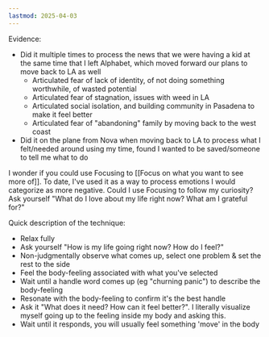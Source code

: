 ```yaml
---
lastmod: 2025-04-03
---
```

Evidence:
- Did it multiple times to process the news that we were having a kid at the same time that I left Alphabet, which moved forward our plans to move back to LA as well
	- Articulated fear of lack of identity, of not doing something worthwhile, of wasted potential
	- Articulated fear of stagnation, issues with weed in LA
	- Articulated social isolation, and building community in Pasadena to make it feel better
	- Articulated fear of "abandoning" family by moving back to the west coast
- Did it on the plane from Nova when moving back to LA to process what I felt/needed around using my time, found I wanted to be saved/someone to tell me what to do

I wonder if you could use Focusing to [[Focus on what you want to see more of]]. To date, I've used it as a way to process emotions I would categorize as more negative. Could I use Focusing to follow my curiosity? Ask yourself "What do I love about my life right now? What am I grateful for?"

Quick description of the technique:
- Relax fully
- Ask yourself "How is my life going right now? How do I feel?"
- Non-judgmentally observe what comes up, select one problem & set the rest to the side
- Feel the body-feeling associated with what you've selected
- Wait until a handle word comes up (eg "churning panic") to describe the body-feeling
- Resonate with the body-feeling to confirm it's the best handle
- Ask it "What does it need? How can it feel better?". I literally visualize myself going up to the feeling inside my body and asking this.
- Wait until it responds, you will usually feel something 'move' in the body